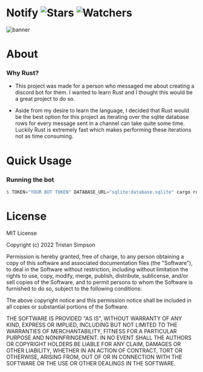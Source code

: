 # Notify ![Stars](https://img.shields.io/github/stars/realTristan/Notify?color=brightgreen) ![Watchers](https://img.shields.io/github/watchers/realTristan/Notify?label=Watchers)
![banner](https://user-images.githubusercontent.com/75189508/190282954-aecd8cb4-d076-4132-8535-dee24221e689.png)

# About
<h3>Why Rust?</h3>

- This project was made for a person who messaged me about creating a discord bot for them. I wanted to learn Rust and I thought this would be a great project to do so.

- Aside from my desire to learn the language, I decided that Rust would be the best option for this project as iterating over the sqlite database rows for every message sent in a channel can take quite some time. Luckily Rust is extremely fast which makes
performing these iterations not as time consuming.

# Quick Usage
<h3>Running the bot</h3>

```rust
$ TOKEN="YOUR BOT TOKEN" DATABASE_URL="sqlite:database.sqlite" cargo run --release

```

# License
MIT License

Copyright (c) 2022 Tristan Simpson

Permission is hereby granted, free of charge, to any person obtaining a copy of this software and associated documentation files (the "Software"), to deal in the Software without restriction, including without limitation the rights to use, copy, modify, merge, publish, distribute, sublicense, and/or sell copies of the Software, and to permit persons to whom the Software is furnished to do so, subject to the following conditions:

The above copyright notice and this permission notice shall be included in all copies or substantial portions of the Software.

THE SOFTWARE IS PROVIDED "AS IS", WITHOUT WARRANTY OF ANY KIND, EXPRESS OR IMPLIED, INCLUDING BUT NOT LIMITED TO THE WARRANTIES OF MERCHANTABILITY, FITNESS FOR A PARTICULAR PURPOSE AND NONINFRINGEMENT. IN NO EVENT SHALL THE AUTHORS OR COPYRIGHT HOLDERS BE LIABLE FOR ANY CLAIM, DAMAGES OR OTHER LIABILITY, WHETHER IN AN ACTION OF CONTRACT, TORT OR OTHERWISE, ARISING FROM, OUT OF OR IN CONNECTION WITH THE SOFTWARE OR THE USE OR OTHER DEALINGS IN THE SOFTWARE.
